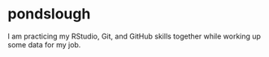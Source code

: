 # pondslough
I am practicing my RStudio, Git, and GitHub skills together while working up some data for my job.
